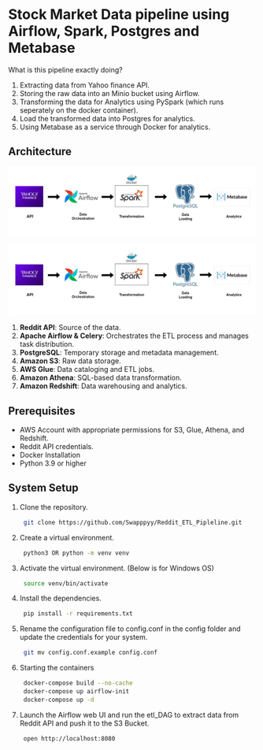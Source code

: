 # Stock Market Data pipeline using Airflow, Spark, Postgres and Metabase

What is this pipeline exactly doing?

1. Extracting data from Yahoo finance API.
2. Storing the raw data into an Minio bucket using Airflow.
3. Transforming the data for Analytics using PySpark (which runs seperately on the docker container).
4. Load the transformed data into Postgres for analytics.
5. Using Metabase as a service through Docker for analytics.

## Architecture
![Architecture](stock-market-data-pipeline.JPG)

![stock-market-data-pipeline.JPG](stock-market-data-pipeline.jpg)
1. **Reddit API**: Source of the data.
2. **Apache Airflow & Celery**: Orchestrates the ETL process and manages task distribution.
3. **PostgreSQL**: Temporary storage and metadata management.
4. **Amazon S3**: Raw data storage.
5. **AWS Glue**: Data cataloging and ETL jobs.
6. **Amazon Athena**: SQL-based data transformation.
7. **Amazon Redshift**: Data warehousing and analytics.

## Prerequisites
- AWS Account with appropriate permissions for S3, Glue, Athena, and Redshift.
- Reddit API credentials.
- Docker Installation
- Python 3.9 or higher

## System Setup
1. Clone the repository.
   ```bash
    git clone https://github.com/Swapppyy/Reddit_ETL_Pipleline.git
   ```
2. Create a virtual environment.
   ```bash
    python3 OR python -m venv venv
   ```
3. Activate the virtual environment. (Below is for Windows OS)
   ```bash
    source venv/bin/activate
   ```
4. Install the dependencies.
   ```bash
    pip install -r requirements.txt
   ```
5. Rename the configuration file to config.conf in the config folder and update the credentials for your system.
   ```bash
    git mv config.conf.example config.conf
   ```
6. Starting the containers
   ```bash
    docker-compose build --no-cache
    docker-compose up airflow-init
    docker-compose up -d
   ```
7. Launch the Airflow web UI and run the etl_DAG to extract data from Reddit API and push it to the S3 Bucket.
   ```bash
    open http://localhost:8080
   ```
